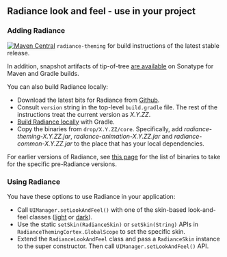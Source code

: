 ## Radiance look and feel - use in your project

### Adding Radiance

[![Maven Central](https://maven-badges.herokuapp.com/maven-central/org.pushing-pixels/radiance-theming/badge.svg)](https://maven-badges.herokuapp.com/maven-central/org.pushing-pixels/radiance-theming) `radiance-theming` for build instructions of the latest stable release.

In addition, snapshot artifacts of tip-of-tree [are available](https://oss.sonatype.org/content/repositories/snapshots/org/pushing-pixels/) on Sonatype for Maven and Gradle builds.

You can also build Radiance locally:

* Download the latest bits for Radiance from [Github](https://github.com/kirill-grouchnikov/radiance).
* Consult `version` string in the top-level `build.gradle` file. The rest of the instructions treat the current version as *X.Y.ZZ*.
* [Build Radiance locally](../building.md) with Gradle.
* Copy the binaries from `drop/X.Y.ZZ/core`. Specifically, add *radiance-theming-X.Y.ZZ.jar*, *radiance-animation-X.Y.ZZ.jar* and *radiance-common-X.Y.ZZ.jar* to the place that has your local dependencies.

For earlier versions of Radiance, see [this page](../../archive/older-releases.md) for the list of binaries to take for the specific pre-Radiance versions.

### Using Radiance

You have these options to use Radiance in your application:

* Call `UIManager.setLookAndFeel()` with one of the skin-based look-and-feel classes ([light](skins/toneddown.md) or [dark](skins/dark.md)).
* Use the static `setSkin(RadianceSkin)` or `setSkin(String)` APIs in `RadianceThemingCortex.GlobalScope` to set the specific skin.
* Extend the `RadianceLookAndFeel` class and pass a `RadianceSkin` instance to the super constructor. Then call `UIManager.setLookAndFeel()` API.
